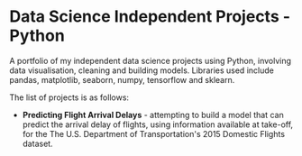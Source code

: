 # Data Science Independent Projects - Python
A portfolio of my independent data science projects using Python, involving data visualisation, cleaning and building models. Libraries used include pandas, matplotlib, seaborn, numpy, tensorflow and sklearn.

The list of projects is as follows:

* __Predicting Flight Arrival Delays__ - attempting to build a model that can predict the arrival delay of flights, using information available at take-off, for the The U.S. Department of Transportation's 2015 Domestic Flights dataset.
